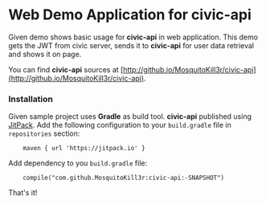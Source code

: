 # Web Demo Application for civic-api

Given demo shows basic usage for **civic-api** in web application. This demo gets the JWT from civic server, sends it to **civic-api** for user data retrieval and shows it on page.

You can find **civic-api** sources at [http://github.io/MosquitoKill3r/civic-api](http://github.io/MosquitoKill3r/civic-api).

### Installation
Given sample project uses **Gradle** as build tool. **civic-api** published using [JitPack](http://jitpack.io).
Add the following configuration to your `build.gradle` file in `repositories` section:
```
    maven { url 'https://jitpack.io' }
```

Add dependency to you `build.gradle` file:
```
    compile("com.github.MosquitoKill3r:civic-api:-SNAPSHOT")
```

That's it!
